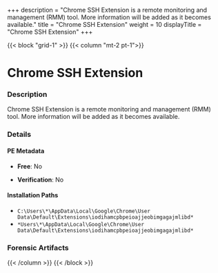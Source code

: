 +++
description = "Chrome SSH Extension is a remote monitoring and management (RMM) tool. More information will be added as it becomes available."
title = "Chrome SSH Extension"
weight = 10
displayTitle = "Chrome SSH Extension"
+++


{{< block "grid-1" >}}
{{< column "mt-2 pt-1">}}

# Chrome SSH Extension


### Description

Chrome SSH Extension is a remote monitoring and management (RMM) tool. More information will be added as it becomes available.




### Details


#### PE Metadata


- **Free**: No

- **Verification**: No




#### Installation Paths
- `C:\Users\*\AppData\Local\Google\Chrome\User Data\Default\Extensions\iodihamcpbpeioajjeobimgagajmlibd*`
- `*Users\*\AppData\Local\Google\Chrome\User Data\Default\Extensions\iodihamcpbpeioajjeobimgagajmlibd*`

### Forensic Artifacts










{{< /column >}}
{{< /block >}}
